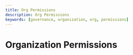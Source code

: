 ```yaml
---
title: Org Permissions
description: Org Permissions
keywords: [governance, organization, org, permissions]
---
```


# Organization Permissions
